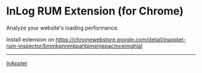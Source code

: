 # InLog RUM Extension (for Chrome)

Analyze your website's loading performance.

Install extension on https://chromewebstore.google.com/detail/inapplet-rum-inspector/bmmkpnnmkpahbjmenjepacmceimghlal

---

[InApplet](https://www.inapplet.com/)
